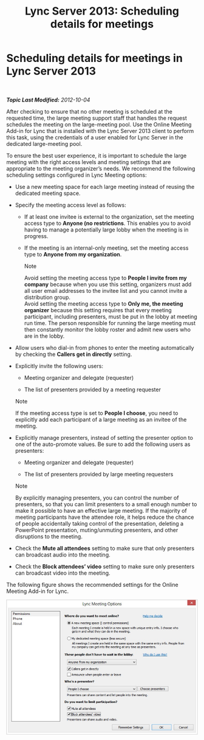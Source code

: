 ﻿---
title: 'Lync Server 2013: Scheduling details for meetings'
TOCTitle: Scheduling details
ms:assetid: 39ca6fff-2c15-4347-9f1f-6c8687a39a49
ms:mtpsurl: https://technet.microsoft.com/en-us/library/JJ204823(v=OCS.15)
ms:contentKeyID: 48183910
ms.date: 07/23/2014
mtps_version: v=OCS.15
---

<div data-xmlns="http://www.w3.org/1999/xhtml">

<div class="topic" data-xmlns="http://www.w3.org/1999/xhtml" data-msxsl="urn:schemas-microsoft-com:xslt" data-cs="http://msdn.microsoft.com/en-us/">

<div data-asp="http://msdn2.microsoft.com/asp">

# Scheduling details for meetings in Lync Server 2013

</div>

<div id="mainSection">

<div id="mainBody">

<span> </span>

_**Topic Last Modified:** 2012-10-04_

After checking to ensure that no other meeting is scheduled at the requested time, the large meeting support staff that handles the request schedules the meeting on the large-meeting pool. Use the Online Meeting Add-in for Lync that is installed with the Lync Server 2013 client to perform this task, using the credentials of a user enabled for Lync Server in the dedicated large-meeting pool.

To ensure the best user experience, it is important to schedule the large meeting with the right access levels and meeting settings that are appropriate to the meeting organizer’s needs. We recommend the following scheduling settings configured in Lync Meeting options:

  - Use a new meeting space for each large meeting instead of reusing the dedicated meeting space.

  - Specify the meeting access level as follows:
    
      - If at least one invitee is external to the organization, set the meeting access type to **Anyone (no restrictions**. This enables you to avoid having to manage a potentially large lobby when the meeting is in progress.
    
      - If the meeting is an internal-only meeting, set the meeting access type to **Anyone from my organization**.
        
        <div>
        

        > [!NOTE]
        > Avoid setting the meeting access type to <STRONG>People I invite from my company</STRONG> because when you use this setting, organizers must add all user email addresses to the invitee list and you cannot invite a distribution group.<BR>Avoid setting the meeting access type to <STRONG>Only me, the meeting organizer</STRONG> because this setting requires that every meeting participant, including presenters, must be put in the lobby at meeting run time. The person responsible for running the large meeting must then constantly monitor the lobby roster and admit new users who are in the lobby.

        
        </div>

  - Allow users who dial-in from phones to enter the meeting automatically by checking the **Callers get in directly** setting.

  - Explicitly invite the following users:
    
      - Meeting organizer and delegate (requester)
    
      - The list of presenters provided by a meeting requester
    
    <div>
    

    > [!NOTE]
    > If the meeting access type is set to <STRONG>People I choose</STRONG>, you need to explicitly add each participant of a large meeting as an invitee of the meeting.

    
    </div>

  - Explicitly manage presenters, instead of setting the presenter option to one of the auto-promote values. Be sure to add the following users as presenters:
    
      - Meeting organizer and delegate (requester)
    
      - The list of presenters provided by large meeting requesters
    
    <div>
    

    > [!NOTE]
    > By explicitly managing presenters, you can control the number of presenters, so that you can limit presenters to a small enough number to make it possible to have an effective large meeting. If the majority of meeting participants have the attendee role, it helps reduce the chance of people accidentally taking control of the presentation, deleting a PowerPoint presentation, muting/unmuting presenters, and other disruptions to the meeting.

    
    </div>

  - Check the **Mute all attendees** setting to make sure that only presenters can broadcast audio into the meeting.

  - Check the **Block attendees’ video** setting to make sure only presenters can broadcast video into the meeting.

The following figure shows the recommended settings for the Online Meeting Add-in for Lync.

![54e4e70d-06b0-45cd-8d94-bab649cd5dc0](images/JJ204823.54e4e70d-06b0-45cd-8d94-bab649cd5dc0(OCS.15).jpg "54e4e70d-06b0-45cd-8d94-bab649cd5dc0")

</div>

<span> </span>

</div>

</div>

</div>


